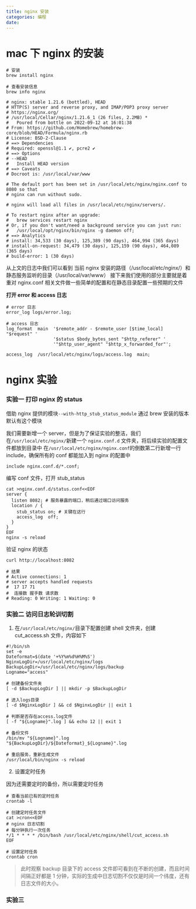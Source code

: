 ```yaml
---
title: nginx 安装
categories: 编程
date:
---
```


# mac 下 nginx 的安装

```shell
# 安装
brew install nginx

# 查看安装信息
brew info nginx

# nginx: stable 1.21.6 (bottled), HEAD
# HTTP(S) server and reverse proxy, and IMAP/POP3 proxy server
# https://nginx.org/
# /usr/local/Cellar/nginx/1.21.6_1 (26 files, 2.2MB) *
#   Poured from bottle on 2022-09-12 at 16:01:38
# From: https://github.com/Homebrew/homebrew-core/blob/HEAD/Formula/nginx.rb
# License: BSD-2-Clause
# ==> Dependencies
# Required: openssl@1.1 ✔, pcre2 ✔
# ==> Options
# --HEAD
# 	Install HEAD version
# ==> Caveats
# Docroot is: /usr/local/var/www

# The default port has been set in /usr/local/etc/nginx/nginx.conf to 8080 so that
# nginx can run without sudo.

# nginx will load all files in /usr/local/etc/nginx/servers/.

# To restart nginx after an upgrade:
#   brew services restart nginx
# Or, if you don't want/need a background service you can just run:
#   /usr/local/opt/nginx/bin/nginx -g daemon off;
# ==> Analytics
# install: 34,533 (30 days), 125,389 (90 days), 464,994 (365 days)
# install-on-request: 34,479 (30 days), 125,159 (90 days), 464,089 (365 days)
# build-error: 1 (30 days)
```

从上文的日志中我们可以看到 当前 nginx 安装的路径（/usr/local/etc/nginx/）和静态服务监听的目录（/usr/local/var/www）
接下来我们使用的部分主要就是着重对 nginx.conf 相关文件做一些简单的配置和在静态目录配置一些预期的文件

**打开 error 和 access 日志**

```
# error 日志
error_log logs/error.log;

# access 日志
log_format  main  '$remote_addr - $remote_user [$time_local] "$request" '
                  '$status $body_bytes_sent "$http_referer" '
                  '"$http_user_agent" "$http_x_forwarded_for"';

access_log  /usr/local/etc/nginx/logs/access.log  main;
```

# nginx 实验

### 实验一 打印 nginx 的 status

借助 nginx 提供的模块`--with-http_stub_status_module` 通过 brew 安装的版本默认有这个模块

我们需要新增一个 server，但是为了保证实验的整洁，我们在`/usr/local/etc/nginx/`新建一个 `nginx.conf.d` 文件夹，将后续实验的配置文件都放到目录中
在`/usr/local/etc/nginx/nginx.conf`的倒数第二行新增一行 include，确保所有的 conf 都能加入到 nginx 的配置中

```
include nginx.conf.d/*.conf;
```

编写 conf 文件，打开 stub_status

```shell
cat >nginx.conf.d/status.conf<<EOF
server {
  listen 8082; # 服务暴露的端口，稍后通过端口访问服务
  location / {
    stub_status on; # 关键在这行
    access_log  off;
  }
}
EOF
nginx -s reload
```

验证 nginx 的状态

```shell
curl http://localhost:8082

# 结果
# Active connections: 1
# server accepts handled requests
#  17 17 71
#  连接数 握手数 请求数
# Reading: 0 Writing: 1 Waiting: 0
```

### 实验二 访问日志轮训切割

1. 在`/usr/local/etc/nginx/`目录下配置创建 shell 文件夹，创建 cut_access.sh 文件，内容如下

```shell
#!/bin/sh
set -e
Dateformat=$(date '+%Y%m%d%H%M%S')
NginxLogDir=/usr/local/etc/nginx/logs
BackupLogDir=/usr/local/etc/nginx/logs/backup
Logname="access"

# 创建备份文件夹
[ -d $BackupLogDir ] || mkdir -p $BackupLogDir

# 进入logs目录
[ -d $NginxLogDir ] && cd $NginxLogDir || exit 1

# 判断是否存在access.log文件
[ -f "${Logname}".log ] && echo 12 || exit 1

# 备份文件
/bin/mv "${Logname}".log "${BackupLogDir}/${Dateformat}_${Logname}".log

# 重启服务，重新生成文件
/usr/local/bin/nginx -s reload

```

2. 设置定时任务

因为还需要定时的备份，所以需要定时任务

```shell
# 查看当前已有的定时任务
crontab -l

# 创建定时任务文件
cat >cron<<EOF
# nginx 日志切割
# 每分钟执行一次任务
*/1 * * * * /bin/bash /usr/local/etc/nginx/shell/cut_access.sh
EOF

# 设置定时任务
crontab cron
```

> 此时观察 backup 目录下的 access 文件即可看到在不断的创建，而且时间间隔正好都是 1 分钟，实际的生成中日志切割不仅仅是时间一个纬度，还有日志文件的大小。

### 实验三
